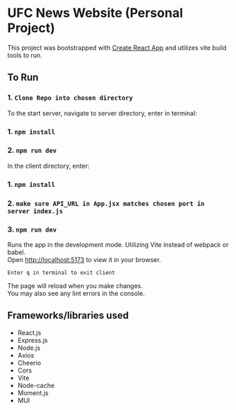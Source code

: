 # UFC News Website (Personal Project)

This project was bootstrapped with [Create React App](https://github.com/facebook/create-react-app) and utilizes vite build tools to run.

## To Run

### 1. `Clone Repo into chosen directory`

To the start server, navigate to server directory, enter in terminal: 

### 1. `npm install`
### 2. `npm run dev`

In the client directory, enter:

### 1. `npm install`
### 2. `make sure API_URL in App.jsx matches chosen port in server index.js`
### 3. `npm run dev`

Runs the app in the development mode. Utilizing Vite instead of webpack or babel. \
Open [http://localhost:5173](http://localhost:5173) to view it in your browser.

`Enter q in terminal to exit client`

The page will reload when you make changes.\
You may also see any lint errors in the console.

## Frameworks/libraries used

- React.js
- Express.js
- Node.js
- Axios
- Cheerio
- Cors
- Vite
- Node-cache
- Moment.js
- MUI
